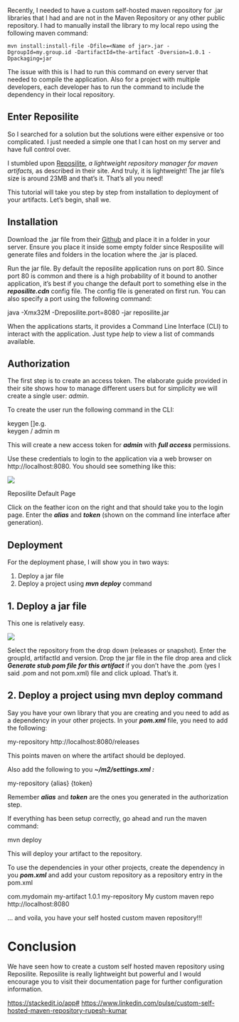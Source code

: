 
Recently, I needed to have a custom self-hosted maven repository for .jar libraries that I had and are not in the Maven Repository or any other public repository. I had to manually install the library to my local repo using the following maven command:

    mvn install:install-file -Dfile=<Name of jar>.jar -DgroupId=my.group.id -DartifactId=the-artifact -Dversion=1.0.1 -Dpackaging=jar

The issue with this is I had to run this command on every server that needed to compile the application. Also for a project with multiple developers, each developer has to run the command to include the dependency in their local repository.

## **Enter Reposilite**

So I searched for a solution but the solutions were either expensive or too complicated. I just needed a simple one that I can host on my server and have full control over.

I stumbled upon  [Reposilite](https://reposilite.com/),  _a lightweight repository manager for maven artifacts,_ as described in their site. And truly, it is lightweight! The jar file’s size is around 23MB and that’s it. That’s all you need!

This tutorial will take you step by step from installation to deployment of your artifacts. Let’s begin, shall we.

## Installation

Download the .jar file from their  [Github](https://github.com/dzikoysk/reposilite/releases)  and place it in a folder in your server. Ensure you place it inside some empty folder since Resposilite will generate files and folders in the location where the .jar is placed.

Run the jar file. By default the reposilite application runs on port 80. Since port 80 is common and there is a high probability of it bound to another application, it’s best if you change the default port to something else in the  **_reposilite.cdn_**  config file. The config file is generated on first run. You can also specify a port using the following command:

java -Xmx32M -Dreposilite.port=8080 -jar reposilite.jar

When the applications starts, it provides a Command Line Interface (CLI) to interact with the application. Just type  _help_ to view a list of commands available.

## Authorization

The first step is to create an access token. The elaborate guide provided in their site shows how to manage different users but for simplicity we will create a single user:  _admin_.

To create the user run the following command in the CLI:

keygen <path> <alias> [<permissions>]e.g.  
keygen / admin m

This will create a new access token for  **_admin_** with  **_full access_**  permissions.

Use these credentials to login to the application via a web browser on http://localhost:8080. You should see something like this:

![](https://miro.medium.com/max/1400/1*msUYAwvuLjHywymWsQSQZg.png)

Reposilite Default Page

Click on the feather icon on the right and that should take you to the login page. Enter the  **_alias_** and  **_token_** (shown on the command line interface after generation).

## Deployment

For the deployment phase, I will show you in two ways:

1.  Deploy a jar file
2.  Deploy a project using  **_mvn deploy_**  command

## 1. Deploy a jar file

This one is relatively easy.

![](https://miro.medium.com/max/1400/1*TEUy-DLyPYQeQgAwAh92hQ.png)

Select the repository from the drop down (releases or snapshot). Enter the groupId, artifactId and version. Drop the jar file in the file drop area and click  **_Generate stub pom file for this artifact_**  if you don’t have the .pom (yes I said .pom and not pom.xml) file and click upload. That’s it.

## 2. Deploy a project using mvn deploy command

Say you have your own library that you are creating and you need to add as a dependency in your other projects. In your  **_pom.xml_** file, you need to add the following:

<distributionManagement>  
    <repository>  
        <id>my-repository</id>  
        <url>http://localhost:8080/releases</url>  
    </repository>  
</distributionManagement>

This points maven on where the artifact should be deployed.

Also add the following to you  **_~/m2/settings.xml :_**

<server>  
  <!-- Id has to match the id provided in pom.xml -->  
  <id>my-repository</id>  
  <username>{alias}</username>  
  <password>{token}</password>  
</server>

Remember  **_alias_** and  **_token_** are the ones you generated in the authorization step.

If everything has been setup correctly, go ahead and run the maven command:

mvn deploy

This will deploy your artifact to the repository.

To use the dependencies in your other projects, create the dependency in you  **_pom.xml_** and add your custom repository as a repository entry in the pom.xml

<dependencies>  
    <dependency>  
        <groupId>com.mydomain</groupId>  
        <artifactId>my-artifact</artifactId>  
        <version>1.0.1</version>  
    </dependency>  
</dependencies><repositories>  
<!--Your custom maven repo-->  
    <repository>  
        <id>my-repository</id>  
        <name>My custom maven repo</name>  
        <url>http://localhost:8080</url>  
    </repository>  
</repositories>

… and voila, you have your self hosted custom maven repository!!!

# Conclusion

We have seen how to create a custom self hosted maven repository using Reposilite. Reposilite is really lightweight but powerful and I would encourage you to visit their documentation page for further configuration information.

https://stackedit.io/app#
https://www.linkedin.com/pulse/custom-self-hosted-maven-repository-rupesh-kumar
